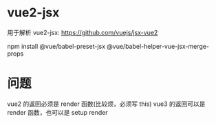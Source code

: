 # vue2-jsx
用于解析 vue2-jsx: https://github.com/vuejs/jsx-vue2

npm install @vue/babel-preset-jsx @vue/babel-helper-vue-jsx-merge-props

# 问题

vue2 的返回必须是 render 函数(比较烦，必须写 this)
vue3 的返回可以是 render 函数，也可以是 setup render